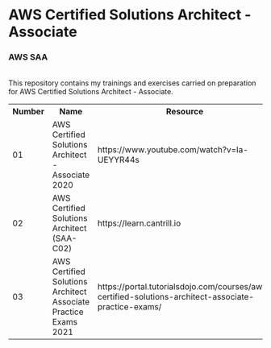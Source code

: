 
# AWS Certified Solutions Architect - Associate
<h3>AWS SAA</h3> <br>
This repository contains my trainings and exercises carried on preparation for AWS Certified Solutions Architect - Associate.
<table>
  <tr>
    <th>Number</th>
    <th>Name</th>
    <th>Resource</th>
    <th>Status</th>
  </tr>
  
  <tr>
    <td>01</td>
    <td>AWS Certified Solutions Architect - Associate 2020</td>
    <td>https://www.youtube.com/watch?v=Ia-UEYYR44s</td>
    <td>Done</td>
   </tr>
    <tr>
    <td>02</td>
    <td>AWS Certified Solutions Architect (SAA-C02)</td>
    <td>https://learn.cantrill.io</td>
    <td>Done</td>
   </tr>
    <tr>
    <td>03</td>
    <td>AWS Certified Solutions Architect Associate Practice Exams 2021</td>
    <td>https://portal.tutorialsdojo.com/courses/aws-certified-solutions-architect-associate-practice-exams/</td>
    <td>Done</td>
   </tr>
</table> 


